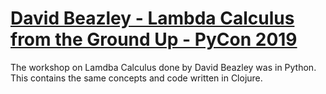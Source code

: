 # [David Beazley - Lambda Calculus from the Ground Up - PyCon 2019](https://www.youtube.com/watch?v=pkCLMl0e_0k)

The workshop on Lamdba Calculus done by David Beazley was in Python.
This contains the same concepts and code written in Clojure.
